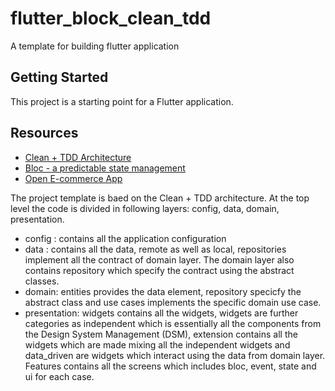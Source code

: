 # flutter_block_clean_tdd

A template for building flutter application

## Getting Started

This project is a starting point for a Flutter application.

## Resources

- [Clean + TDD Architecture](https://resocoder.com/flutter-clean-architecture-tdd/)
- [Bloc - a predictable state management](https://bloclibrary.dev/)
- [Open E-commerce App](https://github.com/4seer/openflutterecommerceapp)

The project template is baed on the Clean + TDD architecture. At the top level the code is divided in following layers: config, data, domain, presentation.

- config : contains all the application configuration
- data : contains all the data, remote as well as local, repositories implement all the contract of domain layer. The domain layer also contains repository which specify the contract using the abstract classes.
- domain: entities provides the data element, repository specicfy the abstract class and use cases implements the specific domain use case.
- presentation: widgets contains all the widgets, widgets are further categories as independent which is essentially all the components from the Design System Management (DSM), extension contains all the widgets which are made mixing all the independent widgets and data_driven are widgets which interact using the data from domain layer. Features contains all the screens which includes bloc, event, state and ui for each case.

